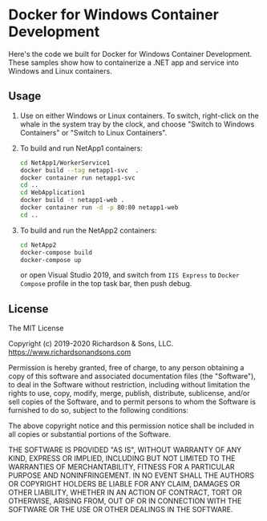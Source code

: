 Docker for Windows Container Development
========================================

Here's the code we built for Docker for Windows Container Development.  These samples show how to containerize a .NET app and service into Windows and Linux containers.

Usage
-----

1. Use on either Windows or Linux containers.  To switch, right-click on the whale in the system tray by the clock, and choose "Switch to Windows Containers" or "Switch to Linux Containers".

2. To build and run NetApp1 containers:

   ```bash
   cd NetApp1/WorkerService1
   docker build --tag netapp1-svc  .
   docker container run netapp1-svc
   cd ..
   cd WebApplication1
   docker build -t netapp1-web .
   docker container run -d -p 80:80 netapp1-web
   cd ..
   ```
3. To build and run the NetApp2 containers:

   ```bash
   cd NetApp2
   docker-compose build
   docker-compose up
   ```

   or open Visual Studio 2019, and switch from `IIS Express` to `Docker Compose` profile in the top task bar, then push debug.


License
-------
The MIT License

Copyright (c) 2019-2020 Richardson & Sons, LLC. https://www.richardsonandsons.com

Permission is hereby granted, free of charge, to any person obtaining a copy
of this software and associated documentation files (the "Software"), to deal
in the Software without restriction, including without limitation the rights
to use, copy, modify, merge, publish, distribute, sublicense, and/or sell
copies of the Software, and to permit persons to whom the Software is
furnished to do so, subject to the following conditions:

The above copyright notice and this permission notice shall be included in
all copies or substantial portions of the Software.

THE SOFTWARE IS PROVIDED "AS IS", WITHOUT WARRANTY OF ANY KIND, EXPRESS OR
IMPLIED, INCLUDING BUT NOT LIMITED TO THE WARRANTIES OF MERCHANTABILITY,
FITNESS FOR A PARTICULAR PURPOSE AND NONINFRINGEMENT. IN NO EVENT SHALL THE
AUTHORS OR COPYRIGHT HOLDERS BE LIABLE FOR ANY CLAIM, DAMAGES OR OTHER
LIABILITY, WHETHER IN AN ACTION OF CONTRACT, TORT OR OTHERWISE, ARISING FROM,
OUT OF OR IN CONNECTION WITH THE SOFTWARE OR THE USE OR OTHER DEALINGS IN
THE SOFTWARE.
